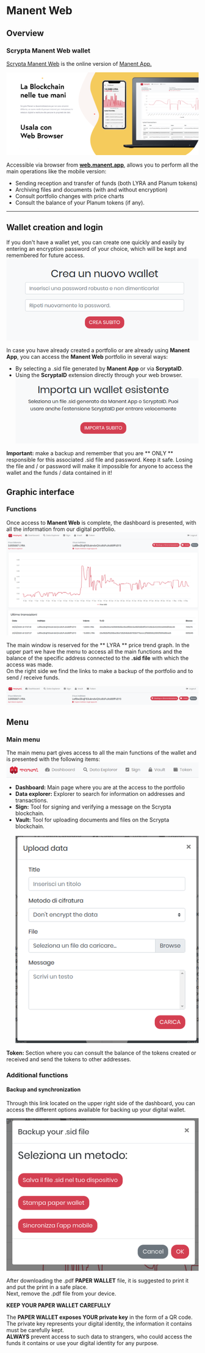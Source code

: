 # Manent Web

## Overview

### Scrypta Manent Web wallet

[Scrypta Manent Web](https://web.manent.app/) is the online version of [Manent App.](../dapps/manent-app.md)

![manent_web](/assets/manent_web/banner_web.png)


Accessible via browser from [**web.manent.app**](https://web.manent.app/), allows you to perform all the main operations like the mobile version:
- Sending reception and transfer of funds (both LYRA and Planum tokens)
- Archiving files and documents (with and without encryption)
- Consult portfolio changes with price charts
- Consult the balance of your Planum tokens (if any).
***

## Wallet creation and login

If you don't have a wallet yet, you can create one quickly and easily by entering an encryption password of your choice, which will be kept and remembered for future access.
![manent_web](/assets/manent_web/create.png)

In case you have already created a portfolio or are already using **Manent App**, you can access the **Manent Web** portfolio in several ways:
- By selecting a .sid file generated by **Manent App** or via **ScryptaID**.
- Using the **ScryptaID** extension directly through your web browser.
![manent_web](/assets/manent_web/import.png)



**Important:** make a backup and remember that you are ** ONLY ** responsible for this associated .sid file and password. Keep it safe.
Losing the file and / or password will make it impossible for anyone to access the wallet and the funds / data contained in it!

## Graphic interface
### Functions

Once access to **Manent Web** is complete, the dashboard is presented, with all the information from our digital portfolio.
![manent_web](/assets/manent_web/main.png)

The main window is reserved for the ** LYRA ** price trend graph. In the upper part we have the menu to access all the main functions and the balance of the specific address connected to the **.sid file** with which the access was made.
<br>On the right side we find the links to make a backup of the portfolio and to send / receive funds.

![manent_web](/assets/manent_web/up_web.png)

## Menu

### Main menu

The main menu part gives access to all the main functions of the wallet and is presented with the following items:
![manent_web](/assets/manent_web/menu.png)

- **Dashboard:** Main page where you are at the access to the portfolio
- **Data explorer:**  Explorer to search for information on addresses and transactions.
- **Sign:** Tool for signing and verifying a message on the Scrypta blockchain.
- **Vault:** Tool for uploading documents and files on the Scrypta blockchain.
<br><br>![manent_web](/assets/manent_web/vault.png)

**Token:** Section where you can consult the balance of the tokens created or received and send the tokens to other addresses.

### Additional functions

#### Backup and synchronization
Through this link located on the upper right side of the dashboard, you can access the different options available for backing up your digital wallet.

![manent_web](/assets/manent_web/backup.png)

After downloading the .pdf **PAPER WALLET** file, it is suggested to print it and put the print in a safe place. <br> Next, remove the .pdf file from your device.

**KEEP YOUR PAPER WALLET CAREFULLY**

The **PAPER WALLET exposes YOUR private key** in the form of a QR code.
<br>The private key represents your digital identity, the information it contains must be carefully kept.
<br>**ALWAYS** prevent access to such data to strangers, who could access the funds it contains or use your digital identity for any purpose.
